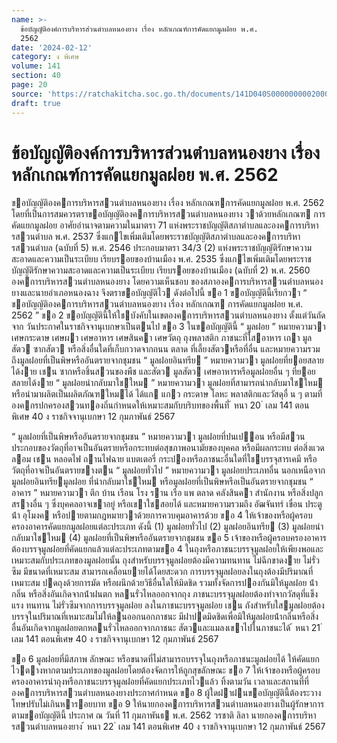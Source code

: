 ```yaml
---
name: >-
  ข้อบัญญัติองค์การบริหารส่วนตําบลหนองยาง เรื่อง หลักเกณฑ์การคัดแยกมูลฝอย พ.ศ.
  2562
date: '2024-02-12'
category: ง พิเศษ
volume: 141
section: 40
page: 20
source: 'https://ratchakitcha.soc.go.th/documents/141D040S0000000002000.pdf'
draft: true
---
```


# ข้อบัญญัติองค์การบริหารส่วนตําบลหนองยาง เรื่อง หลักเกณฑ์การคัดแยกมูลฝอย พ.ศ. 2562

ขอบัญญัติองคการบริหารสวนตําบลหนองยาง เรื่อง หลักเกณฑการคัดแยกมูลฝอย พ.ศ. 2562 โดยที่เป็นการสมควรตราขอบัญญัติองคการบริหารสวนตําบลหนองยาง วาด้วยหลักเกณฑ การคัดแยกมูลฝอย อาศัยอํานาจตามความในมาตรา 71 แห่งพระราชบัญญัติสภาตําบลและองคการบริหารสวนตําบล พ.ศ. 2537 ซึ่งแกไขเพิ่มเติมโดยพระราชบัญญัติสภาตําบลและองคการบริหารสวนตําบล (ฉบับที่ 5) พ.ศ. 2546 ประกอบมาตรา 34/3 (2) แห่งพระราชบัญญัติรักษาความสะอาดและความเป็นระเบียบ เรียบรอยของบ้านเมือง พ.ศ. 2535 ซึ่งแกไขเพิ่มเติมโดยพระราชบัญญัติรักษาความสะอาดและความเป็นระเบียบ เรียบรอยของบ้านเมือง (ฉบับที่ 2) พ.ศ. 2560 องคการบริหารสวนตําบลหนองยาง โดยความเห็นชอบ ของสภาองคการบริหารสวนตําบลหนองยางและนายอําเภอหนองฉาง จึงตราขอบัญญัติไว ดังต่อไปนี้ ขอ 1 ขอบัญญัตินี้เรียกวา “ ขอบัญญัติองคการบริหารสวนตําบลหนองยาง เรื่อง หลักเกณฑ การคัดแยกมูลฝอย พ.ศ. 2562 ” ขอ 2 ขอบัญญัตินี้ให้ใชบังคับในเขตองคการบริหารสวนตําบลหนองยาง ตั้งแต่วันถัดจาก วันประกาศในราชกิจจานุเบกษาเป็นตนไป ขอ 3 ในขอบัญญัตินี้ “ มูลฝอย ” หมายความวา เศษกระดาษ เศษผา เศษอาหาร เศษสินคา เศษวัตถุ ถุงพลาสติก ภาชนะที่ใสอาหาร เถา มูลสัตว ซากสัตว หรือสิ่งอื่นใดที่เก็บกวาดจากถนน ตลาด ที่เลี้ยงสัตวหรือที่อื่น และหมายความรวมถึงมูลฝอยที่เป็นพิษหรืออันตรายจากชุมชน “ มูลฝอยอินทรีย ” หมายความวา มูลฝอยที่ยอยสลายได้งาย เชน ซากหรือชิ้นสวนของพืช และสัตว มูลสัตว เศษอาหารหรือมูลฝอยอื่น ๆ ที่ยอยสลายได้งาย “ มูลฝอยนํากลับมาใชใหม ” หมายความวา มูลฝอยที่สามารถนํากลับมาใชใหม หรือนํามาผลิตเป็นผลิตภัณฑใหมได้ ได้แก แกว กระดาษ โลหะ พลาสติกและวัสดุอื่ น ๆ ตามที่องคกรปกครองสวนทองถิ่นกําหนดให้เหมาะสมกับบริบทของพื้นที่ ้ หนา 20 ่ เลม 141 ตอนพิเศษ 40 ง ราชกิจจานุเบกษา 12 กุมภาพันธ์ 2567

“ มูลฝอยที่เป็นพิษหรืออันตรายจากชุมชน ” หมายความวา มูลฝอยที่ปนเปอน หรือมีสวนประกอบของวัตถุที่อาจเป็นอันตรายหรือกระทบต่อสุขภาพอนามัยของบุคคล หรือมีผลกระทบ ต่อสิ่งแวดลอม เชน หลอดไฟ ถานไฟฉาย แบตเตอรี่ กระปองหรือภาชนะอื่นใดที่ใชบรรจุสารเคมี หรือวัตถุที่อาจเป็นอันตรายขางตน “ มูลฝอยทั่วไป ” หมายความวา มูลฝอยประเภทอื่น นอกเหนือจากมูลฝอยอินทรียมูลฝอย ที่นํากลับมาใชใหม หรือมูลฝอยที่เป็นพิษหรือเป็นอันตรายจากชุมชน “ อาคาร ” หมายความวา ตึก บ้าน เรือน โรง ราน เรือ แพ ตลาด คลังสินคา สํานักงาน หรือสิ่งปลูกสรางอื่น ๆ ซึ่งบุคคลอาจเขาอยู่ หรือเขาใชสอยได้ และหมายความรวมถึง อัฒจันทร์ เขื่อน ประตูน้ํา อุโมงค หรือปายตามกฎหมายวาด้วยการควบคุมอาคารด้วย ขอ 4 ให้เจ้าของหรือผู้ครอบครองอาคารคัดแยกมูลฝอยแต่ละประเภท ดังนี้ (1) มูลฝอยทั่วไป (2) มูลฝอยอินทรีย (3) มูลฝอยนํากลับมาใชใหม (4) มูลฝอยที่เป็นพิษหรืออันตรายจากชุมชน ขอ 5 เจ้าของหรือผู้ครอบครองอาคารต้องบรรจุมูลฝอยที่คัดแยกแล้วแต่ละประเภทตามขอ 4 ในถุงหรือภาชนะบรรจุมูลฝอยให้เพียงพอและเหมาะสมกับประเภทของมูลฝอยนั้น ถุงสําหรับบรรจุมูลฝอยต้องมีความทนทาน ไม่ฉีกขาดงาย ไม่รั่วซึม มีขนาดที่เหมาะสม สามารถเคลื่อนยายได้โดยสะดวก การบรรจุมูลฝอยลงในถุงต้องมีปริมาณที่เหมาะสม ปดถุงด้วยการมัด หรือผนึกด้วยวิธีอื่นใดให้มิดชิด รวมทั้งจัดการปองกันมิให้มูลฝอย น้ํา กลิ่น หรือสิ่งอันเกิดจากน้ําฝนตก หลนรั่วไหลออกจากถุง ภาชนะบรรจุมูลฝอยต้องทําจากวัสดุที่แข็งแรง ทนทาน ไม่รั่วซึมจากการบรรจุมูลฝอย ลงในภาชนะบรรจุมูลฝอย เชน ถังสําหรับใสมูลฝอยต้องบรรจุในปริมาณที่เหมาะสมไม่ให้ลนออกนอกภาชนะ มีฝาปดมิดชิดเพื่อมิให้มูลฝอยน้ํากลิ่นหรือสิ่งอื่นอันเกิดจากมูลฝอยตกหลนรั่วไหลออกจากภาชนะ สัตวและแมลงเขาไปในภาชนะได้ ้ หนา 21 ่ เลม 141 ตอนพิเศษ 40 ง ราชกิจจานุเบกษา 12 กุมภาพันธ์ 2567

ขอ 6 มูลฝอยที่มีสภาพ ลักษณะ หรือขนาดที่ไม่สามารถบรรจุในถุงหรือภาชนะมูลฝอยได้ ให้คัดแยกไวตางหากตามประเภทของมูลฝอยโดยต้องจัดการให้ถูกสุขลักษณะ ขอ 7 ให้เจ้าของหรือผู้ครอบครองอาคารนําถุงหรือภาชนะบรรจุมูลฝอยที่คัดแยกประเภทไวแล้ว ทิ้งตามวัน เวลาและสถานที่ที่องคการบริหารสวนตําบลหนองยางประกาศกําหนด ขอ 8 ผู้ใดฝาฝนขอบัญญัตินี้ต้องระวางโทษปรับไม่เกินหารอยบาท ขอ 9 ให้นายกองคการบริหารสวนตําบลหนองยางเป็นผู้รักษาการตามขอบัญญัตินี้ ประกาศ ณ วันที่ 11 กุมภาพันธ พ.ศ. 2562 วรชาติ ลิลา นายกองคการบริหารสวนตําบลหนองยาง ้ หนา 22 ่ เลม 141 ตอนพิเศษ 40 ง ราชกิจจานุเบกษา 12 กุมภาพันธ์ 2567
